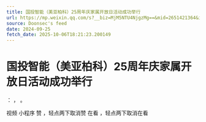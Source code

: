 ```yaml
---
title: 国投智能（美亚柏科）25周年庆家属开放日活动成功举行
url: https://mp.weixin.qq.com/s?__biz=MjM5NTU4NjgzMg==&mid=2651421364&idx=1&sn=5999b8094d4f28b6cae9e938df55d595
source: Doonsec's feed
date: 2024-09-25
fetch_date: 2025-10-06T18:21:23.200149
---
```


# 国投智能（美亚柏科）25周年庆家属开放日活动成功举行

：
，
。

视频
小程序
赞
，轻点两下取消赞
在看
，轻点两下取消在看